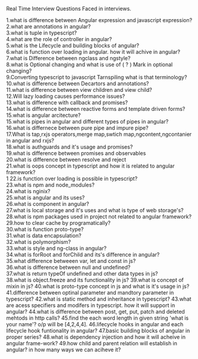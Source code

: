 Real Time Interview Questions Faced in interviews.

1.what is difference between Angular expression and javascript expression? </br>
2.what are annotations in angular? </br>
3.what is tuple in typescript? </br>
4.what are the role of controller in angular? </br>
5.what is the Lifecycle and building blocks of angular? </br>
6.what is function over loading in angular. how it will achive in angular? </br>
7.what is Difference between ngclass and ngstyle?  </br>
8.what is Optional changing and what is use of ( ? ) Mark in optional changing?  </br>
9.Converting typescript to javascript Tarnspiling what is that terminology? </br>
10.what is difference between Decartors and annotations? </br>
11.what is difference between view children and view child?  </br>
12.Will lazy loading causes performance issues?  </br>
13.what is difference with callback and promises?  </br>
14.what is difference between reactive forms and template driven forms?  </br>
15.what is angular arcitecture? </br>
15.what is pipes in angular and different types of pipes in angular?  </br>
16.what is differnece between pure pipe and impure pipe?  </br>
17.What is tap,rxjs operators,merge map,swtich map,ngcontent,ngcontanier in angular and rxjs?  </br>
18.what is authguards and it's usage and promises?</br>
19.what is difference between promises and observables  </br>
20.what is difference between resolve and reject  </br>
21.what is oops concept in typescript and how it is related to angular framework?  </br>1
22.is function over loading is possible in typescript?  </br>
23.what is npm and node_modules?  </br>
24.what is nginix?  </br>
25.what is angular and its uses? </br>
26.what is component in angular?  </br>
27.what is local storage and it's uses and what is type of web storage's?  </br>
28.what is npm packages used in project not related to angular framework?  </br>
29.how to clear cache by programatically?</br>
30.what is function proto-type?  </br>
31.what is data encapsulation?  </br>
32.what is polymorphism?  </br>
33.what is style and ng-class in angular?  </br>
34.what is forRoot and forChild and its's difference in angular?  </br>
35.what difference betweeen var, let and const in js?  </br>
36.what is difference between null and undefined?  </br>
37.what is return typeOf undefined and other data types in js?  </br>
38.what is object.freeze and its functionality in js?
39.what is concept of mixin in js?
40.what is proto-type concept in js and what is it's usage in js?
41.difference between optinal parameter and mandtory parameter in typescript?
42.what is static method and inheritance in typescript?
43.what are acess specifiers and modifers in typescript. how it will support in angular?
44.what is difference between post, get, put, patch and deleted mehtods in http calls?
45.find the each word length in given string 'what is your name'? o/p will be [4,2,4,4].
46.lifecycle hooks in angular and each lifecycle hook funtionality in angular?
47.basic building blocks of angular in proper series?
48.what is dependency injection and how it will acheive in angular frame-work?
49.how child and parent relation will establish in angular? in how many ways we can aciheve it?
